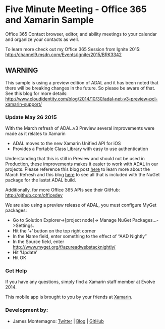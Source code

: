Five Minute Meeting - Office 365 and Xamarin Sample
=========================

Office 365 Contact browser, editor, and ability meetings to your calendar and organize your contacts as well.

To learn more check out my Office 365 Session from Ignite 2015: http://channel9.msdn.com/Events/Ignite/2015/BRK3342

## WARNING
This sample is using a preview edition of ADAL and it has been noted that there will be breaking changes in the future. So please be aware of that. See this blog for more details: http://www.cloudidentity.com/blog/2014/10/30/adal-net-v3-preview-pcl-xamarin-support/

<h3>Update May 26 2015</h3>
With the March refresh of ADAL.v3 Preview several improvements were made as it relates to Xamarin 
<ul>
	<li>
		ADAL moves to the new Xamarin Unified API for iOS
	</li>
	<li>
		Provides a Portable Class Library with easy to use authentication
	</li>
</ul>
<p>

Understanding that this is still in Preview and should not be used in Production, these improvements makes it easier to work with ADAL in our projects. Please reference this blog post [here](http://www.cloudidentity.com/blog/2015/03/04/adal-v3-preview-march-refresh/) to learn more about the March Refresh and this blog [here](https://www.nuget.org/packages/Microsoft.IdentityModel.Clients.ActiveDirectory/3.1.203031538-alpha) to see all that is included with the NuGet package for the lastst ADAL build.

Additionally, for more Office 365 APIs see their GitHub: http://github.com/officedev

We are also using a preview release of ADAL, you must configure MyGet packages:

* Go to Solution Explorer->[project node]-> Manage NuGet Packages…->Settings.
* Hit the ‘+’ button on the top right corner
* In the Name field, enter something to the effect of “AAD Nightly”
* In the Source field, enter  http://www.myget.org/f/azureadwebstacknightly/
* Hit ‘Update’
* Hit OK


### Get Help

If you have any questions, simply find a Xamarin staff member at Evolve 2014.

This mobile app is brought to you by your friends at [Xamarin](http://www.xamarin.com/).


### Development by:
- James Montemagno: [Twitter](http://www.twitter.com/jamesmontemagno) | [Blog](http://motzcod.es) | [GitHub](http://www.github.com/jamesmontemagno)
